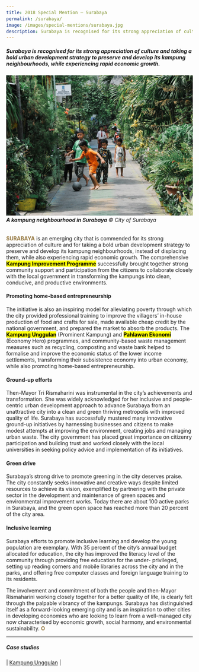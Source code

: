 ```yaml
---
title: 2018 Special Mention — Surabaya
permalink: /surabaya/
image: /images/special-mentions/surabaya.jpg
description: Surabaya is recognised for its strong appreciation of culture and taking a bold urban development strategy to preserve and develop its kampung neighbourhoods, while experiencing rapid economic growth.
---
```


##### Surabaya is recognised for its strong appreciation of culture and taking a bold urban development strategy to preserve and develop its kampung neighbourhoods, while experiencing rapid economic growth.

###### ![Surabaya Kampung](/images/special-mentions/surabaya.jpg)**A kampung neighbourhood in Surabaya** © City of Surabaya

<b><font color="#967942">SURABAYA</font></b> is an emerging city that is commended for its strong appreciation of culture and for taking a bold urban development strategy to preserve and develop its kampung neighbourhoods, instead of displacing them, while also experiencing rapid economic growth. The comprehensive **<mark>Kampung Improvement Programme</mark>** successfully brought together strong community support and participation from the citizens to collaborate closely with the local government in transforming the kampungs into clean, conducive, and productive environments. 

#### **Promoting home-based entrepreneurship**

The initiative is also an inspiring model for alleviating poverty through which the city provided professional training to improve the villagers’ in-house production of food and crafts for sale, made available cheap credit by the national government, and prepared the market to absorb the products. The **<mark>Kampung Unggulan</mark>** (Prominent Kampung) and **<mark>Pahlawan Ekonomi</mark>** (Economy Hero) programmes, and community-based waste management measures such as recycling, composting and waste bank helped to formalise and improve the economic status of the lower income settlements, transforming their subsistence economy into urban economy, while also promoting home-based entrepreneurship. 

#### **Ground-up efforts**

Then-Mayor Tri Rismaharini was instrumental in the city’s achievements and transformation. She was widely acknowledged for her inclusive and people-centric urban development approach to advance Surabaya from an unattractive city into a clean and green thriving metropolis with improved quality of life. Surabaya has successfully mustered many innovative ground-up initiatives by harnessing businesses and citizens to make modest attempts at improving the environment, creating jobs and managing urban waste. The city government has placed great importance on citizenry participation and building trust and worked closely with the local universities in seeking policy advice and implementation of its initiatives. 

#### **Green drive**

Surabaya’s strong drive to promote greening in the city deserves praise. The city constantly seeks innovative and creative ways despite limited resources to achieve its vision, exemplified by partnering with the private sector in the development and maintenance of green spaces and environmental improvement works. Today there are about 100 active parks in Surabaya, and the green open space has reached more than 20 percent of the city area. 

#### **Inclusive learning**

Surabaya efforts to promote inclusive learning and develop the young population are exemplary. With 35 percent of the city’s annual budget allocated for education, the city has improved the literacy level of the community through providing free education for the under- privileged, setting up reading corners and mobile libraries across the city and in the parks, and offering free computer classes and foreign language training to its residents. 

The involvement and commitment of both the people and then-Mayor Rismaharini working closely together for a better quality of life, is clearly felt through the palpable vibrancy of the kampungs. Surabaya has distinguished itself as a forward-looking emerging city and is an inspiration to other cities in developing economies who are looking to learn from a well-managed city now characterised by economic growth, social harmony, and environmental sustainability. **<font color="#967942">O</font>** 

---

##### **Case studies** 

| [Kampung Unggulan]([/case-studies/kampung-unggulan/) |
